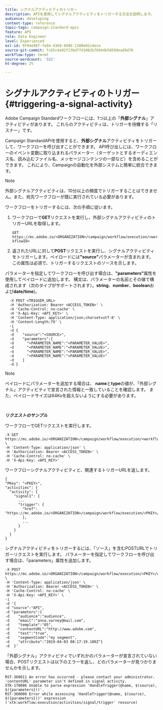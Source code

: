 ```yaml
---
title: シグナルアクティビティのトリガー
description: APIを使用してシグナルアクティビティをトリガーする方法を説明します。
audience: developing
content-type: reference
topic-tags: campaign-standard-apis
feature: API
role: Data Engineer
level: Experienced
exl-id: 9f94e98f-fe04-4369-8946-1380e02cdece
source-git-commit: fcb5c4a92f23bdffd1082b7b044b5859dead9d70
workflow-type: tm+mt
source-wordcount: '322'
ht-degree: 2%

---
```


# シグナルアクティビティのトリガー {#triggering-a-signal-activity}

Adobe Campaign Standardワークフローには、1つ以上の「**外部シグナル**」アクティビティがあります。 これらのアクティビティは、トリガーを待機する「リスナー」です。

Campaign StandardAPIを使用すると、**外部シグナル**&#x200B;アクティビティをトリガーして、ワークフローを呼び出すことができます。 API呼び出しには、ワークフローのイベント変数に取り込まれるパラメーター（ターゲットとするオーディエンス名、読み込むファイル名、メッセージコンテンツの一部など）を含めることができます。 これにより、Campaignの自動化を外部システムと簡単に統合できます。

>[!NOTE]
>
>外部シグナルアクティビティは、10分以上の頻度でトリガーすることはできません。また、宛先ワークフローが既に実行されている必要があります。

ワークフローをトリガーするには、次の手順に従います。

1. ワークフローで&#x200B;**GET**&#x200B;リクエストを実行し、外部シグナルアクティビティのトリガーURLを取得します。

   `GET https://mc.adobe.io/<ORGANIZATION>/campaign/workflow/execution/<workflowID>`

1. 返されたURLに対して&#x200B;**POST**&#x200B;リクエストを実行し、シグナルアクティビティをトリガーします。ペイロードには&#x200B;**&quot;source&quot;**&#x200B;パラメーターが含まれます。 この属性は必須で、トリガーするリクエストのソースを示します。

パラメーターを指定してワークフローを呼び出す場合は、**&quot;parameters&quot;**&#x200B;属性を使用してペイロードに追加します。 構文は、パラメーターの名前とその値で構成されます（次のタイプがサポートされます）。**string**、**number**、**boolean**&#x200B;および&#x200B;**date/time**)。

```
  -X POST <TRIGGER_URL>
  -H 'Authorization: Bearer <ACCESS_TOKEN>' \
  -H 'Cache-Control: no-cache' \
  -H 'X-Api-Key: <API_KEY>' \
  -H 'Content-Type: application/json;charset=utf-8' \
  -H 'Content-Length:79' \
  -i
  -d {
  -d    "source":"<SOURCE>",
  -d    "parameters":{
  -d      "<PARAMETER_NAME":"<PARAMETER_VALUE>",
  -d      "<PARAMETER_NAME":"<PARAMETER_VALUE>",
  -d      "<PARAMETER_NAME":"<PARAMETER_VALUE>",  
  -d      "<PARAMETER_NAME":"<PARAMETER_VALUE>"
  -d    }
  -d }
```

>[!NOTE]
>
>ペイロードにパラメーターを追加する場合は、 **name**&#x200B;と&#x200B;**type**&#x200B;の値が、「外部シグナル」アクティビティで宣言された情報と一致していることを確認します。 また、ペイロードサイズは64Koを超えないようにする必要があります。

<br/>

***リクエストのサンプル***

ワークフローでGETリクエストを実行します。

```
-X GET https://mc.adobe.io/<ORGANIZATION>/campaign/workflow/execution/<workflowID> \
-H 'Content-Type: application/json' \
-H 'Authorization: Bearer <ACCESS_TOKEN>' \
-H 'Cache-Control: no-cache' \
-H 'X-Api-Key: <API_KEY>'
```

ワークフローシグナルアクティビティと、関連するトリガーURLを返します。

```
{
"PKey": "<PKEY>",
"activities": {
  "activity": {
    "signal1": {
      ...
      "trigger": {
        "href": "https://mc.adobe.io/<ORGANIZATION>/campaign/workflow/execution/<PKEY>/activities/activity/<PKEY>/trigger/"
        },
        ...
      }
    }
  }
}
```

シグナルアクティビティをトリガーするには、「ソース」を含むPOSTURLでトリガーリクエストを実行します。 パラメーターを指定してワークフローを呼び出す場合は、「parameters」属性を追加します。

```
-X POST https://mc.adobe.io/<ORGANIZATION>/campaign/workflow/execution/<PKEY>/activities/activity/<PKEY>/trigger \
-H 'Content-Type: application/json' \
-H 'Authorization: Bearer <ACCESS_TOKEN>' \
-H 'Cache-Control: no-cache' \
-H 'X-Api-Key: <API_KEY>' \
-i
-d '{
-d "source":"API",
-d "parameters":{
-d    "audience":"audience",
-d    "email":"anna.varney@mail.com",
-d    "template":"05",
-d    "contentURL":"http://www.adobe.com",
-d    "test":"true",
-d    "segmentCode":"my segment",
-d    "attribute":"2019-04-03 08:17:19.100Z"}
-d  }'
```

<!-- + réponse -->

「外部シグナル」アクティビティでいずれかのパラメーターが宣言されていない場合、POSTリクエストは以下のエラーを返し、どのパラメーターが見つかりませんかを示します。

```
RST-360011 An error has occurred - please contact your administrator.
'contentURL' parameter isn't defined in signal activity.
XTK-170006 Unable to parse expression 'HandleTrigger(@name, $(source), $({parameters}))'.
RST-360000 Error while assessing 'HandleTrigger(@name, $(source), $({parameters}))' expression ('xtk:workflow:execution/activities/signal/trigger' resource)
```
